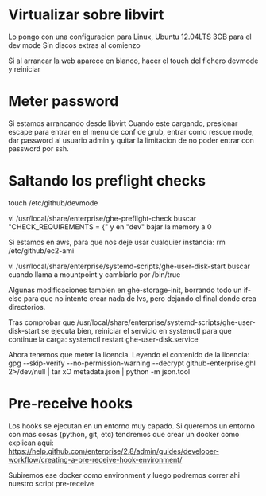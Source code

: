 # Virtualizar sobre libvirt
Lo pongo con una configuracion para Linux, Ubuntu 12.04LTS
3GB para el dev mode
Sin discos extras al comienzo

Si al arrancar la web aparece en blanco, hacer el touch del fichero devmode y reiniciar


# Meter password
Si estamos arrancando desde libvirt
Cuando este cargando, presionar escape para entrar en el menu de conf de grub, entrar como rescue mode, dar password al usuario admin y quitar la limitacion de no poder entrar con password por ssh.



# Saltando los preflight checks


touch /etc/github/devmode

vi /usr/local/share/enterprise/ghe-preflight-check
  buscar "CHECK_REQUIREMENTS = {" y en "dev" bajar la memory a 0

Si estamos en aws, para que nos deje usar cualquier instancia:
rm /etc/github/ec2-ami


vi /usr/local/share/enterprise/systemd-scripts/ghe-user-disk-start
  buscar cuando llama a mountpoint y cambiarlo por /bin/true

Algunas modificaciones tambien en ghe-storage-init, borrando todo un if-else para que no intente crear nada de lvs, pero dejando el final donde crea directorios.


Tras comprobar que /usr/local/share/enterprise/systemd-scripts/ghe-user-disk-start se ejecuta bien, reiniciar el servicio en systemctl para que continue la carga:
systemctl restart ghe-user-disk.service


Ahora tenemos que meter la licencia.
Leyendo el contenido de la licencia:
gpg --skip-verify --no-permission-warning --decrypt github-enterprise.ghl 2>/dev/null | tar xO metadata.json | python -m json.tool



# Pre-receive hooks

Los hooks se ejecutan en un entorno muy capado.
Si queremos un entorno con mas cosas (python, git, etc) tendremos que crear un docker como explican aqui:
https://help.github.com/enterprise/2.8/admin/guides/developer-workflow/creating-a-pre-receive-hook-environment/

Subiremos ese docker como environment y luego podremos correr ahi nuestro script pre-receive
